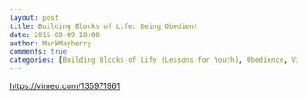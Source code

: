 ```yaml
---
layout: post
title: Building Blocks of Life: Being Obedient
date: 2015-08-09 18:00
author: MarkMayberry
comments: true
categories: [Building Blocks of Life (Lessons for Youth), Obedience, Video]
---
```

https://vimeo.com/135971961

